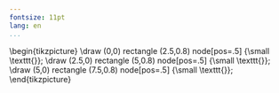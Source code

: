 ```yaml
---
fontsize: 11pt
lang: en
...
```


\begin{tikzpicture}
    \draw (0,0) rectangle (2.5,0.8) node[pos=.5] {\small \texttt{<TOPIC>}};
    \draw (2.5,0) rectangle (5,0.8) node[pos=.5] {\small \texttt{<METADATA>}};
    \draw (5,0) rectangle (7.5,0.8) node[pos=.5] {\small \texttt{<DATA>}};
\end{tikzpicture}
